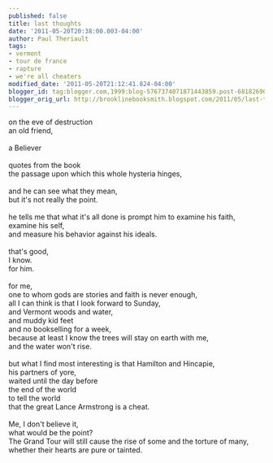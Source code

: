 ```yaml
---
published: false
title: last thoughts
date: '2011-05-20T20:38:00.003-04:00'
author: Paul Theriault
tags:
- vermont
- tour de france
- rapture
- we're all cheaters
modified_date: '2011-05-20T21:12:41.824-04:00'
blogger_id: tag:blogger.com,1999:blog-5767374071871443859.post-6818269034265825702
blogger_orig_url: http://brooklinebooksmith.blogspot.com/2011/05/last-thoughts.html
---
```


on the eve of destruction<br />an old friend,<br /><br />a Believer<br /><br />quotes from the book<br />the passage upon which this whole hysteria hinges,<br /><br />and he can see what they mean,<br />but it's not really the point.<br /><br />he tells me that what it's all done is prompt him to examine his faith,<br />examine his self,<br />and measure his behavior against his ideals.<br /><br />that's good,<br />I know.<br />for him.<br /><br />for me,<br />one to whom gods are stories and faith is never enough,<br />all I can think is that I look forward to Sunday,<br />and Vermont woods and water,<br />and muddy kid feet<br />and no bookselling for a week,<br />because at least I know the trees will stay on earth with me,<br />and the water won't rise.<br /><br />but what I find most interesting is that Hamilton and Hincapie,<br />his partners of yore,<br />waited until the day before<br />the end of the world<br />to tell the world<br />that the great Lance Armstrong is a cheat.<br /><br />Me, I don't believe it,<br />what would be the point?<br />The Grand Tour will still cause the rise of some and the torture of many,<br />whether their hearts are pure or tainted.